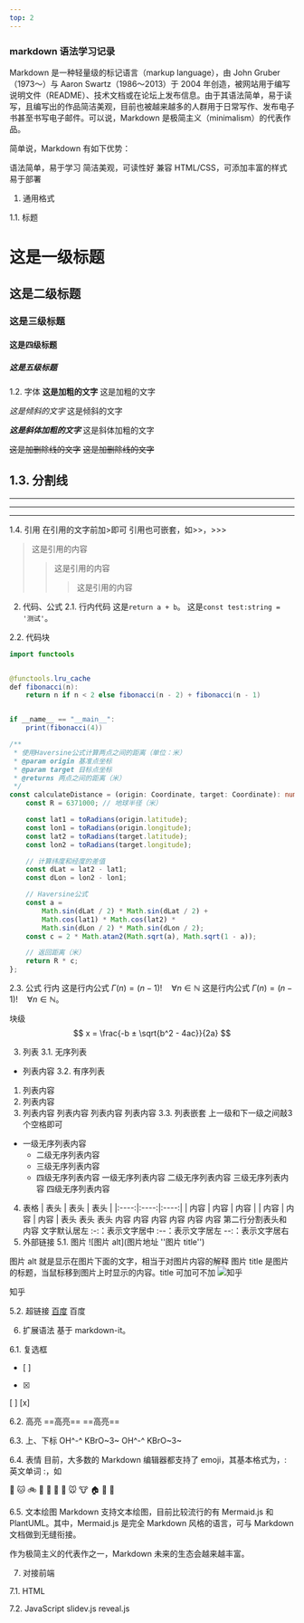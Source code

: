 ```yaml
---
top: 2
---
```

### markdown 语法学习记录
Markdown 是一种轻量级的标记语言（markup language），由 John Gruber（1973～）与 Aaron Swartz（1986～2013）于 2004 年创造，被网站用于编写说明文件（README）、技术文档或在论坛上发布信息。由于其语法简单，易于读写，且编写出的作品简洁美观，目前也被越来越多的人群用于日常写作、发布电子书甚至书写电子邮件。可以说，Markdown 是极简主义（minimalism）的代表作品。

简单说，Markdown 有如下优势：

语法简单，易于学习
简洁美观，可读性好
兼容 HTML/CSS，可添加丰富的样式
易于部署
1. 通用格式

1.1. 标题
# 这是一级标题

## 这是二级标题

### 这是三级标题

#### 这是四级标题

##### 这是五级标题
1.2. 字体
**这是加粗的文字**
这是加粗的文字

*这是倾斜的文字*
这是倾斜的文字

***这是斜体加粗的文字***
这是斜体加粗的文字

~~这是加删除线的文字~~
~~这是加删除线的文字~~

1.3. 分割线
---
---

---

---
1.4. 引用
在引用的文字前加>即可
引用也可嵌套，如>>，>>>
> 这是引用的内容
>> 这是引用的内容
>>> 这是引用的内容
2. 代码、公式
2.1. 行内代码
这是`return a + b`。
这是`const test:string = '测试'`。

2.2. 代码块
```java
import functools


@functools.lru_cache
def fibonacci(n):
    return n if n < 2 else fibonacci(n - 2) + fibonacci(n - 1)


if __name__ == "__main__":
    print(fibonacci(4))
```
```typescript
/**
 * 使用Haversine公式计算两点之间的距离（单位：米）
 * @param origin 基准点坐标
 * @param target 目标点坐标
 * @returns 两点之间的距离（米）
 */
const calculateDistance = (origin: Coordinate, target: Coordinate): number => {
    const R = 6371000; // 地球半径（米）

    const lat1 = toRadians(origin.latitude);
    const lon1 = toRadians(origin.longitude);
    const lat2 = toRadians(target.latitude);
    const lon2 = toRadians(target.longitude);

    // 计算纬度和经度的差值
    const dLat = lat2 - lat1;
    const dLon = lon2 - lon1;

    // Haversine公式
    const a =
        Math.sin(dLat / 2) * Math.sin(dLat / 2) +
        Math.cos(lat1) * Math.cos(lat2) *
        Math.sin(dLon / 2) * Math.sin(dLon / 2);
    const c = 2 * Math.atan2(Math.sqrt(a), Math.sqrt(1 - a));

    // 返回距离（米）
    return R * c;
};
```
2.3. 公式
行内
这是行内公式 $\Gamma(n) = (n-1)! \quad \forall n \in \mathbb{N}$
这是行内公式 $\Gamma(n) = (n-1)! \quad \forall n \in \mathbb{N}$。

块级
$$
x = \frac{-b ± \sqrt{b^2 - 4ac}}{2a}
$$

3. 列表
3.1. 无序列表
- 列表内容
3.2. 有序列表
1. 列表内容
2. 列表内容
3. 列表内容
列表内容
列表内容
列表内容
3.3. 列表嵌套
上一级和下一级之间敲3 个空格即可
- 一级无序列表内容
  - 二级无序列表内容
  - 三级无序列表内容
  - 四级无序列表内容
一级无序列表内容
二级无序列表内容
三级无序列表内容
四级无序列表内容
4. 表格
| 表头 | 表头 | 表头 |
|:----:|:----:|:----:|
| 内容 | 内容 | 内容 |
| 内容 | 内容 | 内容 |
表头	表头	表头
内容	内容	内容
内容	内容	内容
第二行分割表头和内容
文字默认居左
:-:：表示文字居中
:--：表示文字居左
--:：表示文字居右
5. 外部链接
5.1. 图片
![图片 alt](图片地址 ''图片 title'')

图片 alt 就是显示在图片下面的文字，相当于对图片内容的解释
图片 title 是图片的标题，当鼠标移到图片上时显示的内容。title 可加可不加
![知乎](https://pic2.zhimg.com/80/v2-48bbd284deacef0b5896427e660b2a51_1440w.png "知乎")



知乎


5.2. 超链接
[百度](http:/baidu.com)
百度

6. 扩展语法
基于 markdown-it。

6.1. 复选框
- [ ]
- [x]
[ ]
[x]

6.2. 高亮
==高亮==
==高亮==

6.3. 上、下标
OH^-^
KBrO~3~
OH^-^ KBrO~3~

6.4. 表情
目前，大多数的 Markdown 编辑器都支持了 emoji，其基本格式为，: 英文单词 :，如

:sunflower:
:cat:
:bike:
:icecream:
:running:
:ski:
:dog:
:mouse:
:cow:
:house:
:horse:
:sheep:

6.5. 文本绘图
Markdown 支持文本绘图，目前比较流行的有 Mermaid.js 和 PlantUML。其中，Mermaid.js 是完全 Markdown 风格的语言，可与 Markdown 文档做到无缝衔接。

作为极简主义的代表作之一，Markdown 未来的生态会越来越丰富。

7. 对接前端

7.1. HTML

7.2. JavaScript
slidev.js
reveal.js